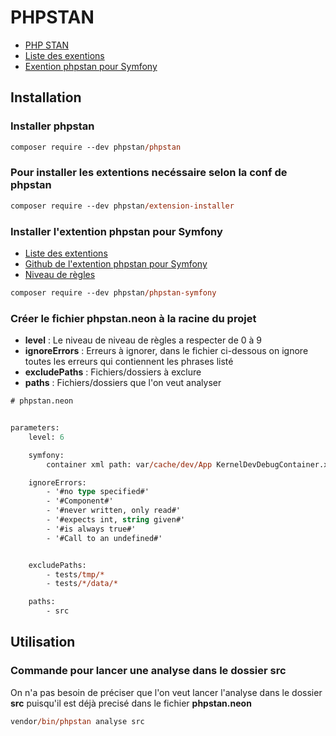 # PHPSTAN

- [PHP STAN](https://phpstan.org/user-guide/getting-started)
- [Liste des exentions](https://phpstan.org/user-guide/extension-library#framework-specific-extensions)
- [Exention phpstan pour Symfony](https://github.com/phpstan/phpstan-symfony)

## Installation

### Installer phpstan
```ps
composer require --dev phpstan/phpstan
```

### Pour installer les extentions necéssaire selon la conf de phpstan
```ps
composer require --dev phpstan/extension-installer
```

### Installer l'extention phpstan pour Symfony
- [Liste des extentions](https://phpstan.org/user-guide/extension-library#framework-specific-extensions)
- [Github de l'extention phpstan pour Symfony](https://github.com/phpstan/phpstan-symfony)
- [Niveau de règles](https://phpstan.org/user-guide/rule-levels)
```ps
composer require --dev phpstan/phpstan-symfony
```

### Créer le fichier phpstan.neon à la racine du projet

- **level** : Le niveau de niveau de règles a respecter de 0 à 9
- **ignoreErrors** : Erreurs à ignorer, dans le fichier ci-dessous on ignore toutes les erreurs qui contiennent les phrases listé
- **excludePaths** : Fichiers/dossiers à exclure
- **paths** : Fichiers/dossiers que l'on veut analyser

```ps
# phpstan.neon


parameters:
    level: 6

    symfony:
        container xml path: var/cache/dev/App KernelDevDebugContainer.xml

    ignoreErrors:
        - '#no type specified#'
        - '#Component#'
        - '#never written, only read#'
        - '#expects int, string given#'
        - '#is always true#'
        - '#Call to an undefined#'


    excludePaths:
        - tests/tmp/*
        - tests/*/data/*

    paths:
        - src
```

## Utilisation

### Commande pour lancer une analyse dans le dossier src

On n'a pas besoin de préciser que l'on veut lancer l'analyse dans le dossier **src** puisqu'il est déjà precisé dans le fichier **phpstan.neon**
```ps
vendor/bin/phpstan analyse src
```
